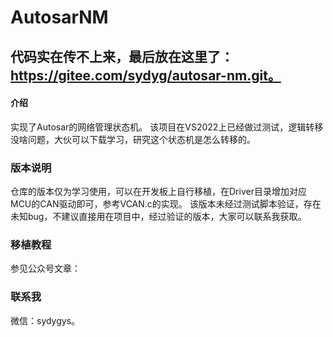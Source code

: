# AutosarNM
## 代码实在传不上来，最后放在这里了：https://gitee.com/sydyg/autosar-nm.git。

#### 介绍
实现了Autosar的网络管理状态机。
该项目在VS2022上已经做过测试，逻辑转移没啥问题，大伙可以下载学习，研究这个状态机是怎么转移的。

### 版本说明
仓库的版本仅为学习使用，可以在开发板上自行移植，在Driver目录增加对应MCU的CAN驱动即可，参考VCAN.c的实现。
该版本未经过测试脚本验证，存在未知bug，不建议直接用在项目中，经过验证的版本，大家可以联系我获取。

### 移植教程
参见公众号文章：

### 联系我
微信：sydygys。


